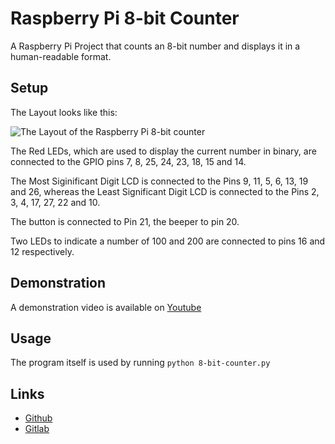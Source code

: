 # Raspberry Pi 8-bit Counter

A Raspberry Pi Project that counts an 8-bit number and displays it in
a human-readable format.

## Setup

The Layout looks like this:

![The Layout of the Raspberry Pi 8-bit counter](layout.jpg)

The Red LEDs, which are used to display the current number in binary,
are connected to the GPIO pins 7, 8, 25, 24, 23, 18, 15 and 14.

The Most Siginificant Digit LCD is connected to the Pins
9, 11, 5, 6, 13, 19 and 26, whereas the Least Significant Digit LCD is
connected to the Pins 2, 3, 4, 17, 27, 22 and 10.

The button is connected to Pin 21, the beeper to pin 20.

Two LEDs to indicate a number of 100 and 200 are connected to
pins 16 and 12 respectively.

## Demonstration

A demonstration video is available on
[Youtube](https://youtu.be/8YgGTAfsWaA)

## Usage

The program itself is used by running ```python 8-bit-counter.py```

## Links

* [Github](https://github.com/namboy94/raspi-8-bit-counter)
* [Gitlab](https://gitlab.namibsun.net/namboy94/raspi-8-bit-counter)